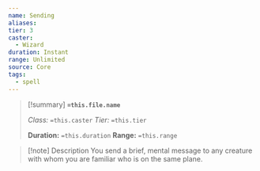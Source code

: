 ```yaml
---
name: Sending
aliases: 
tier: 3
caster:
  - Wizard
duration: Instant
range: Unlimited
source: Core
tags:
  - spell
---
```


> [!summary] **`=this.file.name`**
> 
> *Class:* `=this.caster`
> *Tier:* `=this.tier`
> 
> **Duration:** `=this.duration`
> **Range:** `=this.range`

>[!note] Description
> You send a brief, mental message to any creature with whom you are familiar who is on the same plane.